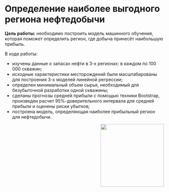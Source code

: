 
 <h1> 
  Определение наиболее выгодного региона нефтедобычи
</h1>

**Цель работы:** необходимо построить модель машинного обучения, которая поможет определить регион, где добыча принесёт наибольшую прибыль.

В ходе работы:
- изучены данные о запасах нефти в 3-х регионах: в каждом по 100 000 скважин;
- исходные характеристики месторождений были масштабированы для построения 3-х моделей линейной регрессии;
- определен минимальный объем сырья, необходимый для безубыточной разработки одной скважины;
- сделаны прогнозы средней прибыли с помощью техники Bootstrap, произведен расчет 95%-доверительного интервала для средней прибыли и оценены риски убытков;
- построена модель, определяющая наиболее прибыльный регион для нефтедобычи. 

<div id="header" align="right">
  <img src="https://us.123rf.com/450wm/marrakeshh/marrakeshh1206/marrakeshh120600129/14204710-isolated-oil-well-pump.jpg?ver=6" width="200"/>
</div>


